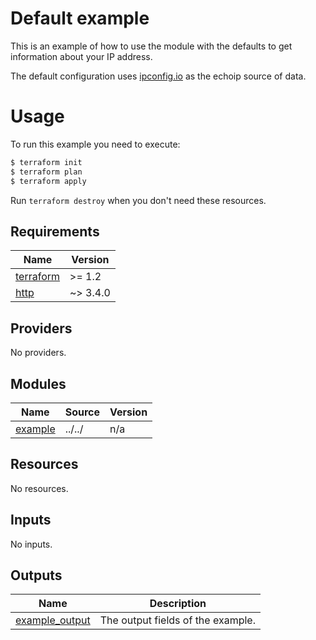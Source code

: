 # Default example

This is an example of how to use the module with the defaults to get information about your IP address.

The default configuration uses [ipconfig.io](https://ipconfig.io) as the echoip source of data.

# Usage

To run this example you need to execute:

```bash
$ terraform init
$ terraform plan
$ terraform apply
```

Run `terraform destroy` when you don't need these resources.

<!-- BEGIN_TF_DOCS -->
## Requirements

| Name | Version |
|------|---------|
| <a name="requirement_terraform"></a> [terraform](#requirement\_terraform) | >= 1.2 |
| <a name="requirement_http"></a> [http](#requirement\_http) | ~> 3.4.0 |

## Providers

No providers.

## Modules

| Name | Source | Version |
|------|--------|---------|
| <a name="module_example"></a> [example](#module\_example) | ../../ | n/a |

## Resources

No resources.

## Inputs

No inputs.

## Outputs

| Name | Description |
|------|-------------|
| <a name="output_example_output"></a> [example\_output](#output\_example\_output) | The output fields of the example. |
<!-- END_TF_DOCS -->
